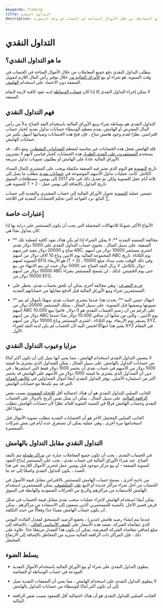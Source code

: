 ```yaml
---
keywords: Trading
title: التداول النقدي
description: يتطلب التداول النقدي دفع جميع المعاملات من خلال الأموال المتاحة في الحساب في وقت التسوية.
---
```


# التداول النقدي
## ما هو التداول النقدي؟

يتطلب التداول النقدي دفع جميع المعاملات من خلال الأموال المتاحة في الحساب في وقت التسوية. هو شراء أو بيع [الأوراق المالية من](/security) خلال توفير رأس المال اللازم لتمويل الصفقة دون الاعتماد على استخدام [الهامش](/margin).

لا يمكن إجراء التداول النقدي إلا إذا كان [حساب الوساطة](/brokerageaccount) لديه نقود كافية لازمة لإتمام الصفقة.

## فهم التداول النقدي

التداول النقدي هو ببساطة شراء وبيع الأوراق المالية باستخدام النقد المتاح بدلاً من رأس المال المقترض أو الهامش. يقدم معظم الوسطاء حسابات تداول نقدية كخيار حساب افتراضي. نظرًا لعدم وجود هامش متاح ، فإن فتح هذه الحسابات وصيانتها أسهل بكثير من حسابات الهامش.

قلة الهامش تجعل هذه الحسابات غير مناسبة لمعظم [المتداولين النشطين](/active-trading). ومع ذلك ، قد يستخدم [المستثمرون على المدى الطويل](/longterminvestments) هذه الحسابات كخيار قياسي لأنهم لا يشترون الأوراق المالية عادةً على الهامش أو يطلبون تسويات تداول سريعة.

تاريخ [التسوية](/settlementdate) هو اليوم الذي تعتبر فيه الصفقة مكتملة ويجب على المشتري إكمال السداد الكامل. كانت عمليات تداول الأسهم الموضوعة في [حسابات نقدية](/cashaccount) تتطلب ما يصل إلى ثلاثة أيام عمل للتسوية ولكن تم تعديل ذلك في عام 2017 إلى يومين. مصطلحات السوق للتسوية هي T + 2 - تاريخ التداول بالإضافة إلى يومي عمل.

تتضمن عملية [التسوية](/settlement_period) تحويل الأوراق المالية إلى حساب المشتري والنقدية إلى حساب البائع. ترد القواعد التي تحكم الحسابات النقدية في اللائحة [T.](/regulationt)

## إعتبارات خاصة

الأنواع الأكثر شيوعًا للانتهاكات المحتملة التي يجب أن يكون المستثمر على دراية بها إذا كان يتداول نقدًا هي:

- ** مخالفة التصفية النقدية **: لا يمكن الشراء إذا لم يكن هناك نقود كافية لتغطية تلك الصفقة. على سبيل المثال ، يحتوي حساب التداول النقدي على 5000 دولار نقدي متاح و 20000 دولار مقيد في سهم ABC. اشترى مستثمر 10000 دولار من أسهم المجموعة المالية يوم الاثنين وباع 10 آلاف دولار من أسهم ABC يوم الثلاثاء. تاريخ التسوية لسهم EFG هو الأربعاء (T + 2) ، وفي ذلك الوقت يجب سداد مبلغ 10000 دولار بالكامل. لا يزال النقد المتاح عند 5000 دولار حيث لن يتم الانتهاء من بيع 10000 دولار من أسهم ABC حتى يوم الخميس. لذلك ، لن يُسمح للمستثمر بشراء 10000 دولار من EFG.

- [حرية التصرف](/freeriding) : وهي مخالفة أخرى يمكن أن تلحق بحساب نقدي. يحظر على المستثمرين شراء وبيع الأوراق المالية قبل الدفع مقابلها من حساباتهم النقدية.

- ** انتهاك حسن النية **: يحدث هذا عندما يشتري حساب نقدي سهمًا بأموال لم يتم تسويتها ويصفيها قبل التسوية. على سبيل المثال ، يمتلك المستثمر 20000 دولار من أسهم ABC على الرغم من أن رصيد الحساب النقدي هو 0 دولار. قاموا ببيع 10،000 دولار من أسهم ABC يوم الاثنين ، والتي من شأنها أن صافي 10،000 دولار نقدًا عندما يستقر يوم الأربعاء. يوم الثلاثاء ، اشترى المستثمر وباع 10000 دولار من أسهم XYZ. يعتبر هذا انتهاكًا لحسن النية لأن الحساب لم يكن لديه النقد لشراء XYZ في المقام الأول.

## مزايا وعيوب التداول النقدي

لا يتضمن التداول النقدي استخدام الهامش ، مما يعني أنها تميل إلى أن تكون أكثر أمانًا من حسابات التداول بالهامش. على سبيل المثال ، يمكن للمتداول الذي يشتري ما قيمته 1000 دولار من الأسهم في حساب نقدي أن يخسر 1000 دولار فقط التي استثمرها ، في حين أن المتداول الذي يشتري ما قيمته 1000 دولار من الأسهم على الهامش قد يخسر أكثر من استثماره الأصلي. يوفر التداول النقدي أيضًا أموال المتداولين في [تكاليف الفوائد](/interest_cost) التي قد يتم تكبدها مع حسابات الهامش.

الجانب السلبي للتداول النقدي هو أن هناك احتمالية أقل [للاتجاه الصعودي](/upside) بسبب نقص [الرافعة المالية](/leverage). على سبيل المثال ، يمكن أن يمثل نفس الربح بالدولار على الحساب النقدي وحساب الهامش فرقًا في النسبة المئوية للعائد نظرًا لأن حسابات الهامش تتطلب نقودًا أقل.

الجانب السلبي المحتمل الآخر هو أن الحسابات النقدية تتطلب تسوية الأموال قبل استخدامها مرة أخرى ، وهي عملية يمكن أن تستغرق عدة أيام في بعض شركات السمسرة.

## التداول النقدي مقابل التداول بالهامش

في الحساب النقدي ، يجب أن تكون جميع المعاملات عبارة عن [مراكز طويلة](/long) تتم بالنقد المتاح. عند شراء الأوراق المالية في حساب نقدي ، يجب على المستثمر إيداع النقود لتسوية الصفقة - أو بيع مركز موجود قبل يومين عمل لتحرير الأموال اللازمة. في هذا الصدد ، يكون التداول النقدي واضحًا إلى حد ما.

من ناحية أخرى ، يسمح حساب الهامش للمستثمر بالاقتراض مقابل قيمة الأصول في الحساب من أجل شراء مراكز جديدة أو البيع [على](/marginaccount) [المكشوف.](/shortselling) يمكن للمستثمرين استخدام الهامش للاستفادة من مراكزهم والربح من الحركات الصعودية والهابطة في السوق.

يمكن أيضًا استخدام الهامش لإجراء عمليات سحب نقدي مقابل قيمة الحساب في شكل قرض قصير الأجل. بالنسبة للمستثمرين الذين يسعون إلى الاستفادة من مراكزهم ، يمكن أن يكون حساب الهامش مفيدًا جدًا وفعالًا من حيث التكلفة.

عندما يتم إنشاء رصيد هامش (مدين) ، يخضع الرصيد المستحق لمعدل الفائدة اليومي الذي تتقاضاه الشركة. تعتمد هذه الأسعار على [السعر الأساسي الحالي](/primerate) ، بالإضافة إلى مبلغ إضافي تتقاضاه الشركة المقرضة. يمكن أن يكون هذا المعدل مرتفعًا جدًا. علاوة على ذلك ، فإن المراكز ذات الرافعة المالية ستزيد من المخاطر بالإضافة إلى الارتفاع المحتمل.

## يسلط الضوء

- ينطوي التداول النقدي على شراء أو بيع الأوراق المالية باستخدام الأموال النقدية المودعة في حساب الوساطة أو المقاصة.

- لا ينطوي التداول النقدي على استخدام الهامش ، مما يعني أن الصفقات النقدية تميل إلى أن تكون أكثر أمانًا للوسطاء من حسابات التداول بالهامش.

- الجانب السلبي للتداول النقدي هو أن هناك احتمالية أقل للصعود بسبب نقص الرافعة المالية.

